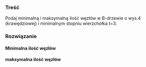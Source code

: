 ### Treść
Podaj minimalną i maksymalną ilość węzłów w B-drzewie o wys.4 (krawędziowej) i minimalnym stopniu wierzchołka t=3.

### Rozwiązanie

#### Minimalna ilość węzłów


#### maksymalna ilość węzłów

